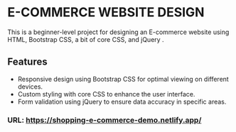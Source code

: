 # E-COMMERCE WEBSITE DESIGN

This is a beginner-level project for designing an E-commerce website using HTML, Bootstrap CSS, a bit of core CSS, and jQuery .

## Features 

- Responsive design using Bootstrap CSS for optimal viewing on different devices.
- Custom styling with core CSS to enhance the user interface.
- Form validation using jQuery to ensure data accuracy in specific areas.

### URL: https://shopping-e-commerce-demo.netlify.app/
